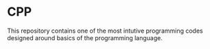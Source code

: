 # CPP
This repository contains one of the most intutive programming codes designed around basics of the programming language.
